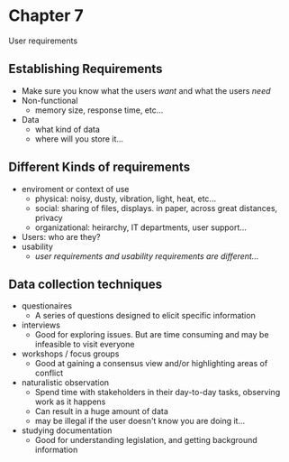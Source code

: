 # Chapter 7

User requirements

## Establishing Requirements

 * Make sure you know what the users *want* and what the users *need*
 * Non-functional
   * memory size, response time, etc...
 * Data
   * what kind of data
   * where will you store it...

## Different Kinds of requirements

 * enviroment or context of use
   * physical: noisy, dusty, vibration, light, heat, etc...
   * social: sharing of files, displays. in paper, across great distances, privacy
   * organizational: heirarchy, IT departments, user support...
 * Users: who are they?
 * usability
   * _user requirements and usability requirements are different..._

## Data collection techniques

 * questionaires
   * A series of questions designed to elicit specific information
 * interviews
   * Good for exploring issues. But are time consuming and may be infeasible to visit everyone
 * workshops / focus groups
   * Good at gaining a consensus view and/or highlighting areas of conflict
 * naturalistic observation
   * Spend time with stakeholders in their day-to-day tasks, observing work as it happens
   * Can result in a huge amount of data
   * may be illegal if the user doesn't know you are doing it...
 * studying documentation
   * Good for understanding legislation, and getting background information

## 
